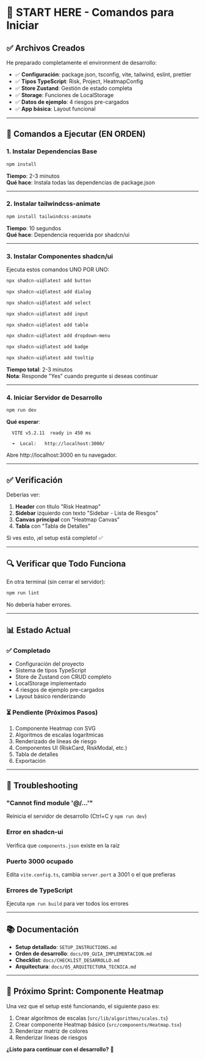 # 🎯 START HERE - Comandos para Iniciar

## ✅ Archivos Creados

He preparado completamente el environment de desarrollo:

- ✅ **Configuración**: package.json, tsconfig, vite, tailwind, eslint, prettier
- ✅ **Tipos TypeScript**: Risk, Project, HeatmapConfig
- ✅ **Store Zustand**: Gestión de estado completa
- ✅ **Storage**: Funciones de LocalStorage
- ✅ **Datos de ejemplo**: 4 riesgos pre-cargados
- ✅ **App básica**: Layout funcional

---

## 🚀 Comandos a Ejecutar (EN ORDEN)

### 1. Instalar Dependencias Base

```bash
npm install
```

**Tiempo**: 2-3 minutos  
**Qué hace**: Instala todas las dependencias de package.json

---

### 2. Instalar tailwindcss-animate

```bash
npm install tailwindcss-animate
```

**Tiempo**: 10 segundos  
**Qué hace**: Dependencia requerida por shadcn/ui

---

### 3. Instalar Componentes shadcn/ui

Ejecuta estos comandos UNO POR UNO:

```bash
npx shadcn-ui@latest add button
```

```bash
npx shadcn-ui@latest add dialog
```

```bash
npx shadcn-ui@latest add select
```

```bash
npx shadcn-ui@latest add input
```

```bash
npx shadcn-ui@latest add table
```

```bash
npx shadcn-ui@latest add dropdown-menu
```

```bash
npx shadcn-ui@latest add badge
```

```bash
npx shadcn-ui@latest add tooltip
```

**Tiempo total**: 2-3 minutos  
**Nota**: Responde "Yes" cuando pregunte si deseas continuar

---

### 4. Iniciar Servidor de Desarrollo

```bash
npm run dev
```

**Qué esperar**:
```
  VITE v5.2.11  ready in 450 ms

  ➜  Local:   http://localhost:3000/
```

Abre http://localhost:3000 en tu navegador.

---

## ✅ Verificación

Deberías ver:

1. **Header** con título "Risk Heatmap"
2. **Sidebar** izquierdo con texto "Sidebar - Lista de Riesgos"
3. **Canvas principal** con "Heatmap Canvas"
4. **Tabla** con "Tabla de Detalles"

Si ves esto, ¡el setup está completo! ✅

---

## 🔍 Verificar que Todo Funciona

En otra terminal (sin cerrar el servidor):

```bash
npm run lint
```

No debería haber errores.

---

## 📊 Estado Actual

### ✅ Completado
- Configuración del proyecto
- Sistema de tipos TypeScript
- Store de Zustand con CRUD completo
- LocalStorage implementado
- 4 riesgos de ejemplo pre-cargados
- Layout básico renderizando

### ⏳ Pendiente (Próximos Pasos)
1. Componente Heatmap con SVG
2. Algoritmos de escalas logarítmicas
3. Renderizado de líneas de riesgo
4. Componentes UI (RiskCard, RiskModal, etc.)
5. Tabla de detalles
6. Exportación

---

## 🐛 Troubleshooting

### "Cannot find module '@/...'"
Reinicia el servidor de desarrollo (Ctrl+C y `npm run dev`)

### Error en shadcn-ui
Verifica que `components.json` existe en la raíz

### Puerto 3000 ocupado
Edita `vite.config.ts`, cambia `server.port` a 3001 o el que prefieras

### Errores de TypeScript
Ejecuta `npm run build` para ver todos los errores

---

## 📚 Documentación

- **Setup detallado**: `SETUP_INSTRUCTIONS.md`
- **Orden de desarrollo**: `docs/09_GUIA_IMPLEMENTACION.md`
- **Checklist**: `docs/CHECKLIST_DESARROLLO.md`
- **Arquitectura**: `docs/05_ARQUITECTURA_TECNICA.md`

---

## 🎯 Próximo Sprint: Componente Heatmap

Una vez que el setup esté funcionando, el siguiente paso es:

1. Crear algoritmos de escalas (`src/lib/algorithms/scales.ts`)
2. Crear componente Heatmap básico (`src/components/Heatmap.tsx`)
3. Renderizar matriz de colores
4. Renderizar líneas de riesgos

**¿Listo para continuar con el desarrollo?** 🚀

